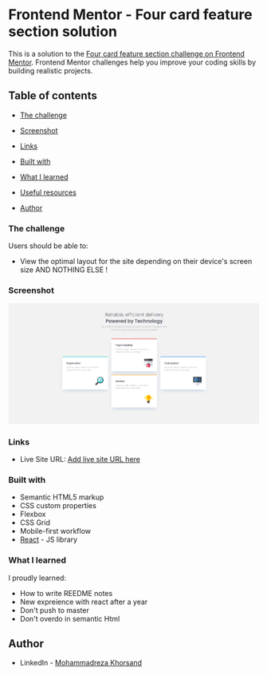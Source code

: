 # Frontend Mentor - Four card feature section solution

This is a solution to the [Four card feature section challenge on Frontend Mentor](https://www.frontendmentor.io/challenges/four-card-feature-section-weK1eFYK). Frontend Mentor challenges help you improve your coding skills by building realistic projects. 

## Table of contents

  - [The challenge](#the-challenge)
  - [Screenshot](#screenshot)
  - [Links](#links)

  - [Built with](#built-with)
  - [What I learned](#what-i-learned)
  - [Useful resources](#useful-resources)
- [Author](#author)

### The challenge

Users should be able to:

- View the optimal layout for the site depending on their device's screen size AND NOTHING ELSE !

### Screenshot

![](./public/screenshot.png)

### Links

- Live Site URL: [Add live site URL here](https://6526df9e72bb740573c65fcb--gentle-dusk-d5ff0d.netlify.app/)
### Built with

- Semantic HTML5 markup
- CSS custom properties
- Flexbox
- CSS Grid
- Mobile-first workflow
- [React](https://reactjs.org/) - JS library

### What I learned

I proudly learned:
- How to write REEDME notes
- New expreience with react after a year
- Don't push to master
- Don't overdo in semantic Html
## Author

- LinkedIn - [Mohammadreza Khorsand](https://www.linkedin.com/in/mohammadreza-khorsand-157633223/)
